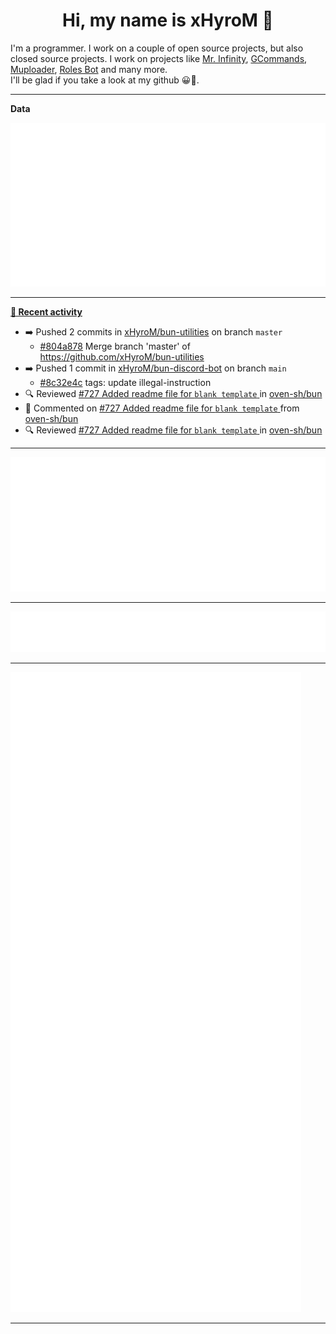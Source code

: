 <p align="center">
    <!-- <img src="https://avatars.githubusercontent.com/u/56601352" width="192" alt="hyro's pfp" /> -->
    <h1 align="center">Hi, my name is xHyroM 👋</h1>
</p>

I'm a programmer. I work on a couple of open source projects, but also closed source projects. I work on projects like [Mr. Infinity](https://discord.com/oauth2/authorize?client_id=720321585625694239&scope=bot%20applications.commands&permissions=8&redirect_uri=https://blobs.gq/imanager&prompt=consent&response_type=code), [GCommands](https://github.com/Garlic-Team/GCommands), [Muploader](https://github.com/xHyroM/Muploder), [Roles Bot](https://github.com/xHyroM/roles-bot) and many more.  
I'll be glad if you take a look at my github 😀👀.

___
**Data**

<img src="https://github.com/xHyroM/xHyroM/blob/master/.cache/base.svg">

___

**[📰 Recent activity](https://github.com/xHyroM)**
* ➡️ Pushed 2 commits in [xHyroM/bun-utilities](https://github.com/xHyroM/bun-utilities) on branch `master`
  * [#804a878](https://github.com/xHyroM/bun-utilities/commit/804a878) Merge branch &#39;master&#39; of https://github.com/xHyroM/bun-utilities
* ➡️ Pushed 1 commit in [xHyroM/bun-discord-bot](https://github.com/xHyroM/bun-discord-bot) on branch `main`
  * [#8c32e4c](https://github.com/xHyroM/bun-discord-bot/commit/8c32e4c) tags: update illegal-instruction
* 🔍 Reviewed [#727 Added  readme file for `blank template` ](https://github.com/oven-sh/bun/pull/727) in [oven-sh/bun](https://github.com/oven-sh/bun)
* 💬 Commented on [#727 Added  readme file for `blank template` ](https://github.com/oven-sh/bun/pull/727) from [oven-sh/bun](https://github.com/oven-sh/bun)
* 🔍 Reviewed [#727 Added  readme file for `blank template` ](https://github.com/oven-sh/bun/pull/727) in [oven-sh/bun](https://github.com/oven-sh/bun)


___

<img src="https://github.com/xHyroM/xHyroM/blob/master/.cache/isocalendar.svg">

___

<img src="https://github.com/xHyroM/xHyroM/blob/master/.cache/languages.svg">

___

<img src="https://github.com/xHyroM/xHyroM/blob/master/.cache/achievements.svg">

___
